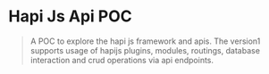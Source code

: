 # Hapi Js Api POC
> A POC to explore the hapi js framework and apis. The version1 supports usage of hapijs plugins, modules, routings, database interaction and crud operations via api endpoints.

